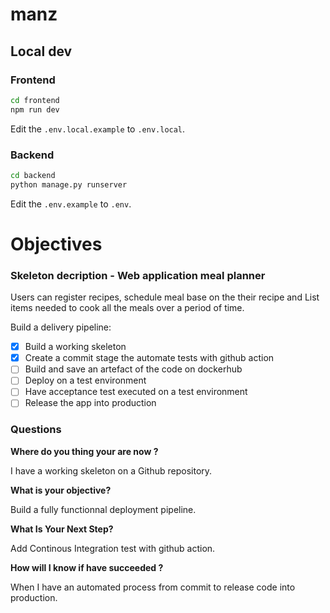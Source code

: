 # manz

## Local dev

### Frontend

```bash
cd frontend
npm run dev
```

Edit the `.env.local.example` to `.env.local`.

### Backend

```bash
cd backend
python manage.py runserver
```

Edit the `.env.example` to `.env`.

# Objectives

### Skeleton decription - Web application meal planner

Users can register recipes, schedule meal base on the their recipe and List items needed to cook all the meals
over a period of time.

Build a delivery pipeline:
- [x] Build a working skeleton
- [x] Create a commit stage the automate tests with github action
- [ ] Build and save an artefact of the code on dockerhub
- [ ] Deploy on a test environment 
- [ ] Have acceptance test executed on a test environment
- [ ] Release the app into production

### Questions

**Where do you thing your are now ?**

I have a working skeleton on a Github repository.

**What is your objective?**

Build a fully functionnal deployment pipeline.

**What Is Your Next Step?**

Add Continous Integration test with github action.

**How will I know if have succeeded ?**

When I have an automated process from commit to release code into production.



